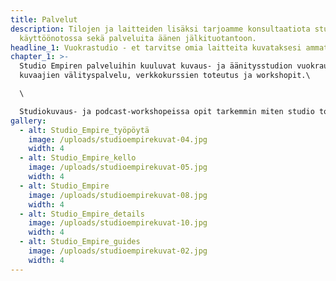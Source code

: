 ```yaml
---
title: Palvelut
description: Tilojen ja laitteiden lisäksi tarjoamme konsultaatiota studion
  käyttöönotossa sekä palveluita äänen jälkituotantoon.
headline_1: Vuokrastudio - et tarvitse omia laitteita kuvataksesi ammattimaisesti!
chapter_1: >-
  Studio Empiren palveluihin kuuluvat kuvaus- ja äänitysstudion vuokraus,
  kuvaajien välityspalvelu, verkkokurssien toteutus ja workshopit.\

  \

  Studiokuvaus- ja podcast-workshopeissa opit tarkemmin miten studio toimii kuvauksiin ja äänityksiin. Katso tarkemmat tiedot sekä hinnoittelu [Workshopit-sivulta](/palvelut/workshopit).
gallery:
  - alt: Studio_Empire_työpöytä
    image: /uploads/studioempirekuvat-04.jpg
    width: 4
  - alt: Studio_Empire_kello
    image: /uploads/studioempirekuvat-05.jpg
    width: 4
  - alt: Studio_Empire
    image: /uploads/studioempirekuvat-08.jpg
    width: 4
  - alt: Studio_Empire_details
    image: /uploads/studioempirekuvat-10.jpg
    width: 4
  - alt: Studio_Empire_guides
    image: /uploads/studioempirekuvat-02.jpg
    width: 4
---
```

